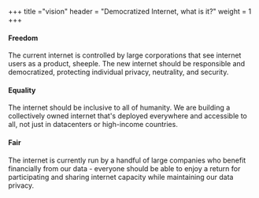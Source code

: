 +++
title ="vision"
header = "Democratized Internet, what is it?"
weight = 1
+++



#### Freedom

The current internet is controlled by large corporations that see internet users as a product, sheeple. The new internet should be responsible and democratized, protecting individual privacy, neutrality, and security.

#### Equality

The internet should be inclusive to all of humanity. We are building a collectively owned internet that's deployed everywhere and accessible to all, not just in datacenters or high-income countries.

#### Fair

The internet is currently run by a handful of large companies who benefit financially from our data - everyone should be able to enjoy a return for participating and sharing internet capacity while maintaining our data privacy.
